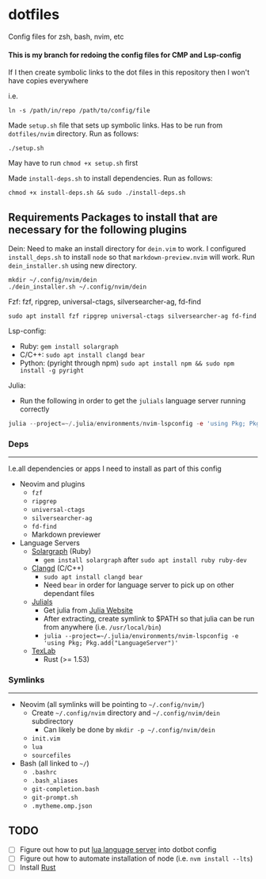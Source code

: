 # dotfiles
Config files for zsh, bash, nvim, etc

#### This is my branch for redoing the config files for CMP and Lsp-config

If I then create symbolic links to the dot files in this repository then I
won't have copies everywhere

i.e.

    ln -s /path/in/repo /path/to/config/file

Made `setup.sh` file that sets up symbolic links. Has to be run from
`dotfiles/nvim` directory. Run as follows:

    ./setup.sh

May have to run `chmod +x setup.sh` first

Made `install-deps.sh` to install dependencies. Run as follows:

    chmod +x install-deps.sh && sudo ./install-deps.sh

## Requirements Packages to install that are necessary for the following plugins

Dein:
Need to make an install directory for `dein.vim` to work. I configured `install_deps.sh` to install `node` so that `markdown-preview.nvim` will work.
Run `dein_installer.sh` using new directory.

    mkdir ~/.config/nvim/dein
    ./dein_installer.sh ~/.config/nvim/dein

Fzf: fzf, ripgrep, universal-ctags, silversearcher-ag, fd-find

    sudo apt install fzf ripgrep universal-ctags silversearcher-ag fd-find

Lsp-config:
- Ruby: `gem install solargraph`
- C/C++: `sudo apt install clangd bear`
- Python: (pyright through npm) `sudo apt install npm && sudo npm install -g
  pyright`

Julia:
- Run the following in order to get the `julials` language server running correctly

```julia
julia --project=~/.julia/environments/nvim-lspconfig -e 'using Pkg; Pkg.add("LanguageServer")'
```

### Deps
---
I.e.all dependencies or apps I need to install as part of this config
- Neovim and plugins
    - `fzf`
    - `ripgrep`
    - `universal-ctags`
    - `silversearcher-ag`
    - `fd-find`
    - Markdown previewer
- Language Servers
    - [Solargraph](https://github.com/neovim/nvim-lspconfig/blob/master/doc/server_configurations.md#solargraph) (Ruby)
        - `gem install solargraph` after `sudo apt install ruby ruby-dev`
    - [Clangd](https://github.com/neovim/nvim-lspconfig/blob/master/doc/server_configurations.md#clangd) (C/C++)
        - `sudo apt install clangd bear`
        - Need `bear` in order for language server to pick up on other dependant files
    - [Julials](https://github.com/neovim/nvim-lspconfig/blob/master/doc/server_configurations.md#julials)
        - Get julia from [Julia Website](julialang.com)
        - After extracting, create symlink to $PATH so that julia can be run from anywhere (i.e. `/usr/local/bin`)
        - `julia --project=~/.julia/environments/nvim-lspconfig -e 'using Pkg; Pkg.add("LanguageServer")'`
    - [TexLab](https://github.com/neovim/nvim-lspconfig/blob/master/doc/server_configurations.md#texlab)
        - Rust (>= 1.53)
 
 ### Symlinks
 ---
 - Neovim (all symlinks will be pointing to `~/.config/nvim/`)
    - Create `~/.config/nvim` directory and `~/.config/nvim/dein` subdirectory
        - Can likely be done by `mkdir -p ~/.config/nvim/dein`
    - `init.vim`
    - `lua`
    - `sourcefiles`
- Bash (all linked to `~/`)
    - `.bashrc`
    - `.bash_aliases`
    - `git-completion.bash`
    - `git-prompt.sh`
    - `.mytheme.omp.json`

## TODO
- [ ] Figure out how to put [lua language server](https://github.com/sumneko/lua-language-server) into dotbot config
- [ ] Figure out how to automate installation of node (i.e. `nvm install --lts`)
- [ ] Install [Rust](https://rustup.rs/)

